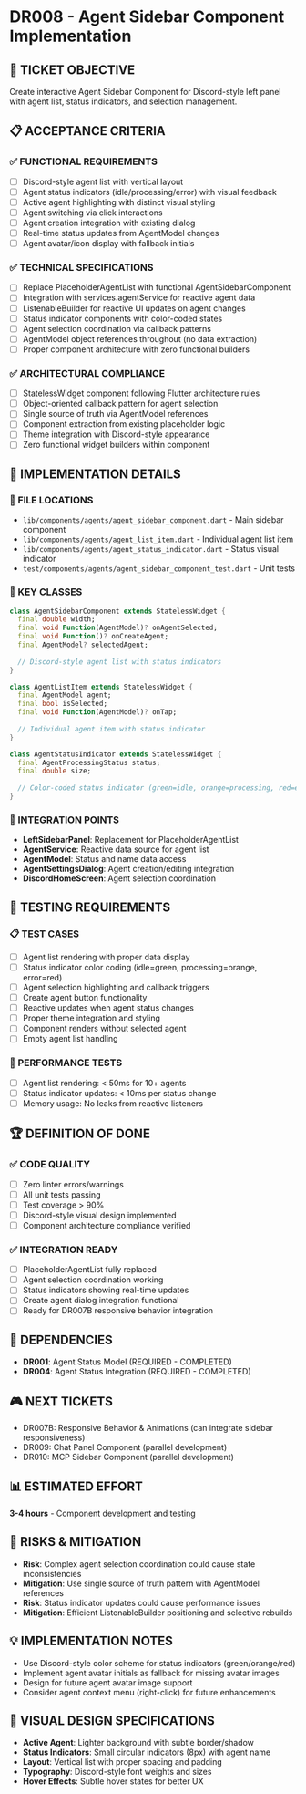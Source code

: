 # DR008 - Agent Sidebar Component Implementation

## 🎯 TICKET OBJECTIVE
Create interactive Agent Sidebar Component for Discord-style left panel with agent list, status indicators, and selection management.

## 📋 ACCEPTANCE CRITERIA

### ✅ FUNCTIONAL REQUIREMENTS
- [ ] Discord-style agent list with vertical layout
- [ ] Agent status indicators (idle/processing/error) with visual feedback
- [ ] Active agent highlighting with distinct visual styling
- [ ] Agent switching via click interactions
- [ ] Agent creation integration with existing dialog
- [ ] Real-time status updates from AgentModel changes
- [ ] Agent avatar/icon display with fallback initials

### ✅ TECHNICAL SPECIFICATIONS
- [ ] Replace PlaceholderAgentList with functional AgentSidebarComponent
- [ ] Integration with services.agentService for reactive agent data
- [ ] ListenableBuilder for reactive UI updates on agent changes
- [ ] Status indicator components with color-coded states
- [ ] Agent selection coordination via callback patterns
- [ ] AgentModel object references throughout (no data extraction)
- [ ] Proper component architecture with zero functional builders

### ✅ ARCHITECTURAL COMPLIANCE
- [ ] StatelessWidget component following Flutter architecture rules
- [ ] Object-oriented callback pattern for agent selection
- [ ] Single source of truth via AgentModel references
- [ ] Component extraction from existing placeholder logic
- [ ] Theme integration with Discord-style appearance
- [ ] Zero functional widget builders within component

## 🔧 IMPLEMENTATION DETAILS

### 📂 FILE LOCATIONS
- `lib/components/agents/agent_sidebar_component.dart` - Main sidebar component
- `lib/components/agents/agent_list_item.dart` - Individual agent list item
- `lib/components/agents/agent_status_indicator.dart` - Status visual indicator
- `test/components/agents/agent_sidebar_component_test.dart` - Unit tests

### 🎯 KEY CLASSES
```dart
class AgentSidebarComponent extends StatelessWidget {
  final double width;
  final void Function(AgentModel)? onAgentSelected;
  final void Function()? onCreateAgent;
  final AgentModel? selectedAgent;
  
  // Discord-style agent list with status indicators
}

class AgentListItem extends StatelessWidget {
  final AgentModel agent;
  final bool isSelected;
  final void Function(AgentModel)? onTap;
  
  // Individual agent item with status indicator
}

class AgentStatusIndicator extends StatelessWidget {
  final AgentProcessingStatus status;
  final double size;
  
  // Color-coded status indicator (green=idle, orange=processing, red=error)
}
```

### 🔗 INTEGRATION POINTS
- **LeftSidebarPanel**: Replacement for PlaceholderAgentList
- **AgentService**: Reactive data source for agent list
- **AgentModel**: Status and name data access
- **AgentSettingsDialog**: Agent creation/editing integration
- **DiscordHomeScreen**: Agent selection coordination

## 🧪 TESTING REQUIREMENTS

### 📋 TEST CASES
- [ ] Agent list rendering with proper data display
- [ ] Status indicator color coding (idle=green, processing=orange, error=red)
- [ ] Agent selection highlighting and callback triggers
- [ ] Create agent button functionality
- [ ] Reactive updates when agent status changes
- [ ] Proper theme integration and styling
- [ ] Component renders without selected agent
- [ ] Empty agent list handling

### 🎯 PERFORMANCE TESTS
- [ ] Agent list rendering: < 50ms for 10+ agents
- [ ] Status indicator updates: < 10ms per status change
- [ ] Memory usage: No leaks from reactive listeners

## 🏆 DEFINITION OF DONE

### ✅ CODE QUALITY
- [ ] Zero linter errors/warnings
- [ ] All unit tests passing
- [ ] Test coverage > 90%
- [ ] Discord-style visual design implemented
- [ ] Component architecture compliance verified

### ✅ INTEGRATION READY
- [ ] PlaceholderAgentList fully replaced
- [ ] Agent selection coordination working
- [ ] Status indicators showing real-time updates
- [ ] Create agent dialog integration functional
- [ ] Ready for DR007B responsive behavior integration

## 🔄 DEPENDENCIES
- **DR001**: Agent Status Model (REQUIRED - COMPLETED)
- **DR004**: Agent Status Integration (REQUIRED - COMPLETED)

## 🎮 NEXT TICKETS
- DR007B: Responsive Behavior & Animations (can integrate sidebar responsiveness)
- DR009: Chat Panel Component (parallel development)
- DR010: MCP Sidebar Component (parallel development)

## 📊 ESTIMATED EFFORT
**3-4 hours** - Component development and testing

## 🚨 RISKS & MITIGATION
- **Risk**: Complex agent selection coordination could cause state inconsistencies
- **Mitigation**: Use single source of truth pattern with AgentModel references
- **Risk**: Status indicator updates could cause performance issues
- **Mitigation**: Efficient ListenableBuilder positioning and selective rebuilds

## 💡 IMPLEMENTATION NOTES
- Use Discord-style color scheme for status indicators (green/orange/red)
- Implement agent avatar initials as fallback for missing avatar images
- Design for future agent avatar image support
- Consider agent context menu (right-click) for future enhancements

## 🎨 VISUAL DESIGN SPECIFICATIONS
- **Active Agent**: Lighter background with subtle border/shadow
- **Status Indicators**: Small circular indicators (8px) with agent name
- **Layout**: Vertical list with proper spacing and padding
- **Typography**: Discord-style font weights and sizes
- **Hover Effects**: Subtle hover states for better UX 